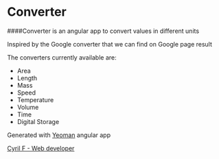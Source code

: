 # Converter

####Converter is an angular app to convert values in different units

Inspired by the Google converter that we can find on Google page result

The converters currently available are:

 - Area
 - Length
 - Mass
 - Speed
 - Temperature
 - Volume
 - Time
 - Digital Storage


Generated with [Yeoman](http://yeoman.io) angular app

[Cyril F - Web developer](http://cyrilf.com)